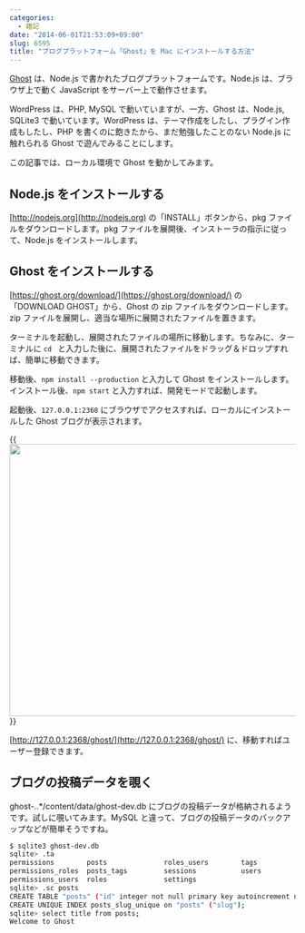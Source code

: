 ```yaml
---
categories:
  - 雑記
date: "2014-06-01T21:53:09+09:00"
slug: 6595
title: "ブログプラットフォーム「Ghost」を Mac にインストールする方法"
---
```


[Ghost](https://ghost.org/) は、Node.js で書かれたブログプラットフォームです。Node.js は、ブラウザ上で動く JavaScript をサーバー上で動作させます。

WordPress は、PHP, MySQL で動いていますが、一方、Ghost は、Node.js, SQLite3 で動いています。WordPress は、テーマ作成をしたし、プラグイン作成もしたし、PHP を書くのに飽きたから、まだ勉強したことのない Node.js に触れられる Ghost で遊んでみることにします。

この記事では、ローカル環境で Ghost を動かしてみます。

## Node.js をインストールする

[http://nodejs.org](http://nodejs.org) の「INSTALL」ボタンから、pkg ファイルをダウンロードします。pkg ファイルを展開後、インストーラの指示に従って、Node.js をインストールします。

## Ghost をインストールする

[https://ghost.org/download/](https://ghost.org/download/) の「DOWNLOAD GHOST」から、Ghost の zip ファイルをダウンロードします。zip ファイルを展開し、適当な場所に展開されたファイルを置きます。

ターミナルを起動し、展開されたファイルの場所に移動します。ちなみに、ターミナルに `cd ` と入力した後に、展開されたファイルをドラッグ＆ドロップすれば、簡単に移動できます。

移動後、`npm install --production` と入力して Ghost をインストールします。インストール後、`npm start` と入力すれば、開発モードで起動します。

起動後、`127.0.0.1:2368` にブラウザでアクセスすれば、ローカルにインストールした Ghost ブログが表示されます。

{{<img alt="" src="/images/2014/06/6595_1.png" width="640" height="480">}}

[http://127.0.0.1:2368/ghost/](http://127.0.0.1:2368/ghost/) に、移動すればユーザー登録できます。

## ブログの投稿データを覗く

ghost-_._.\*/content/data/ghost-dev.db にブログの投稿データが格納されるようです。試しに覗いてみます。MySQL と違って、ブログの投稿データのバックアップなどが簡単そうですね。

```bash
$ sqlite3 ghost-dev.db
sqlite> .ta
permissions        posts              roles_users        tags
permissions_roles  posts_tags         sessions           users
permissions_users  roles              settings
sqlite> .sc posts
CREATE TABLE "posts" ("id" integer not null primary key autoincrement not null, "uuid" varchar(36) not null, "title" varchar(150) not null, "slug" varchar(150) not null, "markdown" text, "html" text, "image" text, "featured" tinyint not null default '0', "page" tinyint not null default '0', "status" varchar(150) not null default 'draft', "language" varchar(6) not null default 'en_US', "meta_title" varchar(150), "meta_description" varchar(200), "author_id" integer not null, "created_at" datetime not null, "created_by" integer not null, "updated_at" datetime, "updated_by" integer, "published_at" datetime, "published_by" integer);
CREATE UNIQUE INDEX posts_slug_unique on "posts" ("slug");
sqlite> select title from posts;
Welcome to Ghost
```
